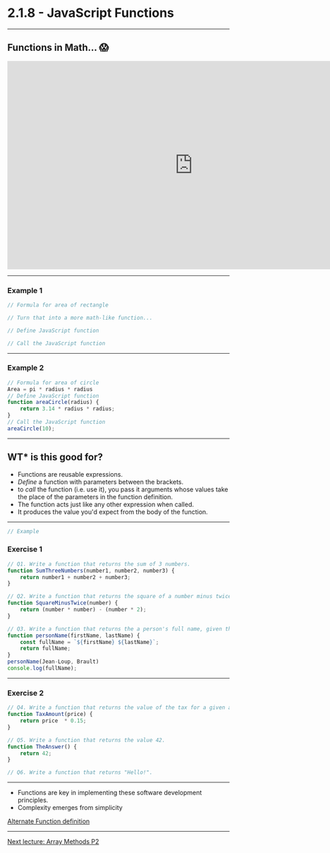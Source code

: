 # 2.1.8 - JavaScript Functions

---

## Functions in Math... 😱

<iframe width="840" height="472" src="https://www.youtube.com/embed/VhokQhjl5t0" frameborder="0" allowfullscreen></iframe>

---

### Example 1

```js
// Formula for area of rectangle

// Turn that into a more math-like function...

// Define JavaScript function

// Call the JavaScript function


```

---

### Example 2

```js
// Formula for area of circle
Area = pi * radius * radius
// Define JavaScript function
function areaCircle(radius) {
    return 3.14 * radius * radius;
}
// Call the JavaScript function
areaCircle(10);
```

---

## WT* is this good for?

- Functions are reusable expressions.
- _Define_ a function with parameters between the brackets.
- to _call_ the function (i.e. use it), you pass it arguments whose values take the place of the parameters in the function definition.
- The function acts just like any other expression when called.
- It produces the value you'd expect from the body of the function.

---

```js
// Example

```

### Exercise 1

```js
// Q1. Write a function that returns the sum of 3 numbers.
function SumThreeNumbers(number1, number2, number3) {
    return number1 + number2 + number3;
}

// Q2. Write a function that returns the square of a number minus twice the number.
function SquareMinusTwice(number) {
    return (number * number) - (number * 2);
}

// Q3. Write a function that returns the a person's full name, given their first and last names.
function personName(firstName, lastName) {
    const fullName = `${firstName} ${lastName}`;
    return fullName;
}
personName(Jean-Loup, Brault)
console.log(fullName);
```

---

### Exercise 2

```js
// Q4. Write a function that returns the value of the tax for a given amount.
function TaxAmount(price) {
    return price  * 0.15;
}

// Q5. Write a function that returns the value 42.
function TheAnswer() {
    return 42;
}

// Q6. Write a function that returns "Hello!".


```

---

- Functions are key in implementing these software development principles.
- Complexity emerges from simplicity

[Alternate Function definition](https://www.cs.utah.edu/~germain/PPS/Topics/functions.html)

---

[Next lecture: Array Methods P2](../lecture-9-array-methods-2)
